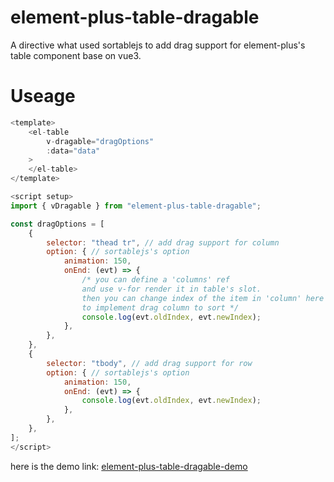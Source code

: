 # element-plus-table-dragable
A directive what used sortablejs to add drag support for element-plus's table component base on vue3.

# Useage
```javascript
<template>
    <el-table 
        v-dragable="dragOptions" 
        :data="data"
    >
    </el-table>
</template>

<script setup>
import { vDragable } from "element-plus-table-dragable"; 

const dragOptions = [
    {
        selector: "thead tr", // add drag support for column
        option: { // sortablejs's option
            animation: 150,
            onEnd: (evt) => {
                /* you can define a 'columns' ref 
                and use v-for render it in table's slot. 
                then you can change index of the item in 'column' here 
                to implement drag column to sort */
                console.log(evt.oldIndex, evt.newIndex);
            },
        },
    },
    {
        selector: "tbody", // add drag support for row
        option: { // sortablejs's option
            animation: 150,
            onEnd: (evt) => {
                console.log(evt.oldIndex, evt.newIndex);
            },
        },
    },
];
</script> 
```

here is the demo link: [element-plus-table-dragable-demo](https://guolaopi.github.io/element-plus-table-dragable-demo)

